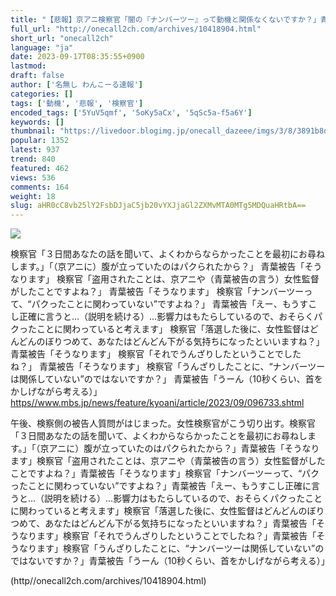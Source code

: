 ```yaml
---
title: "【悲報】京アニ検察官「闇の『ナンバーツー』って動機と関係なくないですか？」青葉「うーん…」 "
full_url: "http://onecall2ch.com/archives/10418904.html"
short_url: "onecall2ch"
language: "ja"
date: 2023-09-17T08:35:55+0900
lastmod: 
draft: false
author: ['名無し わんこーる速報']
categories: []
tags: ['動機', '悲報', '検察官']
encoded_tags: ['5YuV5qmf', '5oKy5aCx', '5qSc5a-f5a6Y']
keywords: []
thumbnail: "https://livedoor.blogimg.jp/onecall_dazeee/imgs/3/8/3891b8d2.jpg"
popular: 1352
latest: 937
trend: 840
featured: 462
views: 536
comments: 164
weight: 18
slug: aHR0cC8vb25lY2FsbDJjaC5jb20vYXJjaGl2ZXMvMTA0MTg5MDQuaHRtbA==
---
```


![](https://livedoor.blogimg.jp/onecall_dazeee/imgs/3/8/3891b8d2.jpg)

<div> 検察官「３日間あなたの話を聞いて、よくわからならかったことを最初にお尋ねします。」「（京アニに）腹が立っていたのはパクられたから？」 青葉被告「そうなります」 検察官「盗用されたことは、京アニや（青葉被告の言う）女性監督がしたことですよね？」 青葉被告「そうなります」 検察官「ナンバーツーって、“パクったことに関わっていない”ですよね？」 青葉被告「えー、もうすこし正確に言うと…（説明を続ける）…影響力はもたらしているので、おそらくパクったことに関わっていると考えます」 検察官「落選した後に、女性監督はどんどんのぼりつめて、あなたはどんどん下がる気持ちになったといいますね？」 青葉被告「そうなります」 検察官「それでうんざりしたということでしたね？」 青葉被告「そうなります」 検察官「うんざりしたことに、“ナンバーツーは関係していない”のではないですか？」 青葉被告「うーん（10秒くらい、首をかしげながら考える）」<a href='https//www.mbs.jp/news/feature/kyoani/article/2023/09/096733.shtml' target='_blank' title=''>https//www.mbs.jp/news/feature/kyoani/article/2023/09/096733.shtml</a> <p>午後、検察側の被告人質問がはじまった。女性検察官がこう切り出す。検察官「３日間あなたの話を聞いて、よくわからならかったことを最初にお尋ねします。」「（京アニに）腹が立っていたのはパクられたから？」青葉被告「そうなります」検察官「盗用されたことは、京アニや（青葉被告の言う）女性監督がしたことですよね？」青葉被告「そうなります」検察官「ナンバーツーって、“パクったことに関わっていない”ですよね？」青葉被告「えー、もうすこし正確に言うと…（説明を続ける）…影響力はもたらしているので、おそらくパクったことに関わっていると考えます」検察官「落選した後に、女性監督はどんどんのぼりつめて、あなたはどんどん下がる気持ちになったといいますね？」青葉被告「そうなります」検察官「それでうんざりしたということでしたね？」青葉被告「そうなります」検察官「うんざりしたことに、“ナンバーツーは関係していない”のではないですか？」青葉被告「うーん（10秒くらい、首をかしげながら考える）」</p></div>

(http//onecall2ch.com/archives/10418904.html)
